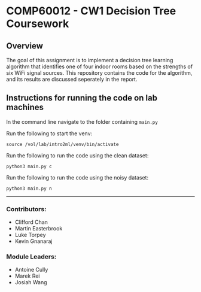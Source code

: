 # COMP60012 - CW1 Decision Tree Coursework

## Overview

The goal of this assignment is to implement a decision tree learning algorithm that identifies one of four indoor rooms based on the strengths of six WiFi signal sources. This repository contains the code for the algorithm, and its results are discussed seperately in the report.

## Instructions for running the code on lab machines

In the command line navigate to the folder containing `main.py`

Run the following to start the venv:

```
source /vol/lab/intro2ml/venv/bin/activate
```

Run the following to run the code using the clean dataset:

```
python3 main.py c
```

Run the following to run the code using the noisy dataset:

```
python3 main.py n
```

---

### Contributors:

- Clifford Chan
- Martin Easterbrook
- Luke Torpey
- Kevin Gnanaraj


### Module Leaders:

- Antoine Cully
- Marek Rei
- Josiah Wang
